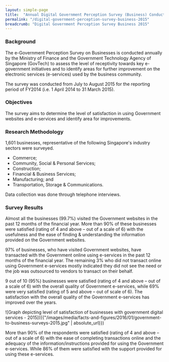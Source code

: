 ```yaml
---
layout: simple-page
title:  "Annual Digital Government Perception Survey (Business) Conducted in 2015"
permalink: "/digital-government-perception-survey-business-2015"
breadcrumb: "Digital Government Perception Survey Business 2015"
---
```


### **Background**

The e-Government Perception Survey on Businesses is conducted annually by the Ministry of Finance and the Government Technology Agency of Singapore (GovTech) to assess the level of receptivity towards key e-government initiatives and to identify areas for further improvement on the electronic services (e-services) used by the business community.

The survey was conducted from July to August 2015 for the reporting period of FY2014 (i.e. 1 April 2014 to 31 March 2015).

### **Objectives**

The survey aims to determine the level of satisfaction in using Government websites and e-services and identify area for improvements.

### **Research Methodology**

1,601 businesses, representative of the following Singapore's industry sectors were surveyed.

* Commerce;
* Community, Social & Personal Services; 
* Construction;
* Financial & Business Services; 
* Manufacturing; and
* Transportation, Storage & Communications. 

Data collection was done through telephone interviews.

### **Survey Results**

Almost all the businesses (99.7%) visited the Government websites in the past 12 months of the financial year. More than 90% of these businesses were satisfied (rating of 4 and above – out of a scale of 6) with the usefulness and the ease of finding & understanding the information provided on the Government websites.

97% of businesses, who have visited Government websites, have transacted with the Government online using e-services in the past 12 months of the financial year. The remaining 3% who did not transact online using Government e-services mostly indicated they did not see the need or the job was outsourced to vendors to transact on their behalf.

9 out of 10 (95%) businesses were satisfied (rating of 4 and above – out of a scale of 6) with the overall quality of Government e-services, while 69% were very satisfied (rating of 5 and above – out of scale of 6). The satisfaction with the overall quality of the Government e-services has improved over the years.

![Graph depicting level of satisfaction of businesses with government digital services - 2015]({{"/images/media/facts-and-figures/2016/01/government-to-business-surveys-2015.jpg" | absolute_url}})

More than 90% of the respondents were satisfied (rating of 4 and above – out of a scale of 6) with the ease of completing transactions online and the adequacy of the information/instructions provided for using the Government e-services. While 86% of them were satisfied with the support provided for using these e-services.

